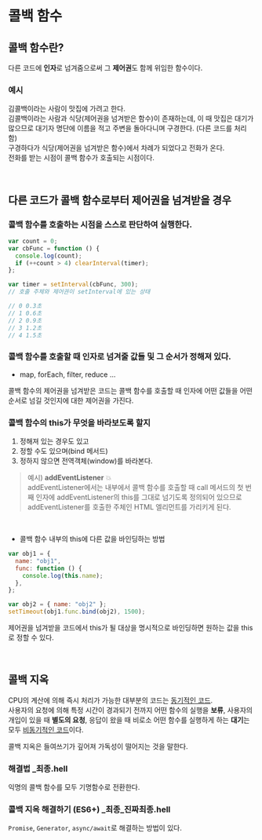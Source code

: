 # 콜백 함수

## 콜백 함수란?

다른 코드에 **인자**로 넘겨줌으로써 그 **제어권**도 함께 위임한 함수이다.

### 예시

김콜백이라는 사람이 맛집에 가려고 한다.  
김콜백이라는 사람과 식당(제어권을 넘겨받은 함수)이 존재하는데, 이 때 맛집은 대기가 많으므로 대기자 명단에 이름을 적고 주변을 돌아다니며 구경한다. (다른 코드를 처리함)  
구경하다가 식당(제어권을 넘겨받은 함수)에서 차례가 되었다고 전화가 온다.  
전화를 받는 시점이 콜백 함수가 호출되는 시점이다.

<br>

## 다른 코드가 콜백 함수로부터 제어권을 넘겨받을 경우

### 콜백 함수를 호출하는 시점을 스스로 판단하여 실행한다.

```javascript
var count = 0;
var cbFunc = function () {
  console.log(count);
  if (++count > 4) clearInterval(timer);
};

var timer = setInterval(cbFunc, 300);
// 호출 주체와 제어권이 setInterval에 있는 상태

// 0 0.3초
// 1 0.6초
// 2 0.9초
// 3 1.2초
// 4 1.5초
```

### 콜백 함수를 호출할 때 인자로 넘겨줄 값들 및 그 순서가 정해져 있다.

- map, forEach, filter, reduce ...

콜백 함수의 제어권을 넘겨받은 코드는 콜백 함수를 호출할 때 인자에 어떤 값들을 어떤 순서로 넘길 것인지에 대한 제어권을 가진다.

### 콜백 함수의 this가 무엇을 바라보도록 할지

1. 정해져 있는 경우도 있고
2. 정할 수도 있으며(bind 메서드)
3. 정하지 않으면 전역객체(window)를 바라본다.

> 예시) **addEventListener** 💥  
> addEventListener에서는 내부에서 콜백 함수를 호출할 때 call 메서드의 첫 번째 인자에 addEventListener의 this를 그대로 넘기도록 정의되어 있으므로 addEventListener를 호출한 주체인 HTML 엘리먼트를 가리키게 된다.

<br>

- 콜백 함수 내부의 this에 다른 값을 바인딩하는 방법

```javascript
var obj1 = {
  name: "obj1",
  func: function () {
    console.log(this.name);
  },
};

var obj2 = { name: "obj2" };
setTimeout(obj1.func.bind(obj2), 1500);
```

제어권을 넘겨받을 코드에서 this가 될 대상을 명시적으로 바인딩하면 원하는 값을 this로 정할 수 있다.

<br>

## 콜백 지옥

CPU의 계산에 의해 즉시 처리가 가능한 대부분의 코드는 <u>동기적인 코드</u>.  
사용자의 요청에 의해 특정 시간이 경과되기 전까지 어떤 함수의 실행을 **보류**, 사용자의 개입이 있을 때 **별도의 요청**, 응답이 왔을 때 비로소 어떤 함수를 실행하게 하는 **대기**는 모두 <u>비동기적인 코드</u>이다.

콜백 지옥은 들여쓰기가 깊어져 가독성이 떨어지는 것을 말한다.

### 해결법 \_최종.hell

익명의 콜백 함수를 모두 기명함수로 전환한다.

### 콜백 지옥 해결하기 (ES6+) \_최종\_진짜최종.hell

`Promise`, `Generator`, `async/await`로 해결하는 방법이 있다.
